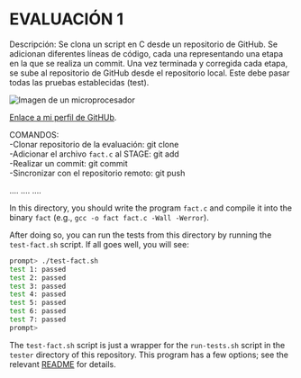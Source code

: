 # EVALUACIÓN 1

Descripción: Se clona un script en C desde un repositorio de GitHub. Se adicionan diferentes líneas de código, cada una representando una etapa en la que se realiza un commit. Una vez terminada y corregida cada etapa, se sube al repositorio de GitHub desde el repositorio local. Este debe pasar todas las pruebas establecidas (test).

![Imagen de un microprocesador](https://hardzone.es/app/uploads-hardzone.es/2018/03/procesador-arquitectura-arm.jpg?x=480&y=375&quality=40)

[Enlace a mi perfil de GitHUb](https://github.com/hacUPB/micro-git-funtamentals-JhonSGM).

COMANDOS:    
-Clonar  repositorio de la evaluación: git clone   
-Adicionar el archivo `fact.c` al STAGE: git add  
-Realizar un commit: git commit   
-Sincronizar con el repositorio remoto: git push  

  
    
       
         
....
....
....

In this directory, you should write the program `fact.c` and compile it into
the binary `fact` (e.g., `gcc -o fact fact.c -Wall -Werror`).

After doing so, you can run the tests from this directory by running the
`test-fact.sh` script. If all goes well, you will see:


```sh
prompt> ./test-fact.sh
test 1: passed
test 2: passed
test 3: passed
test 4: passed
test 5: passed
test 6: passed
test 7: passed
prompt>
```

The `test-fact.sh` script is just a wrapper for the `run-tests.sh` script in
the `tester` directory of this repository. This program has a few options; see
the relevant
[README](https://github.com/remzi-arpacidusseau/ostep-projects/blob/master/tester/README.md)
for details.